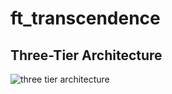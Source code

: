 # ft_transcendence
## Three-Tier Architecture
![three tier architecture](https://github.com/user-attachments/assets/4f74eec3-f019-4e00-a089-c7e0148506f5)
